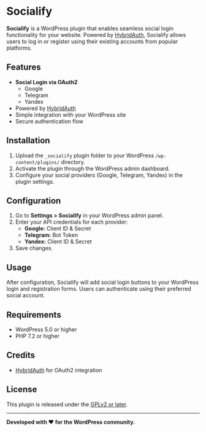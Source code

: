 # Socialify

**Socialify** is a WordPress plugin that enables seamless social login functionality for your website. Powered by [HybridAuth](https://hybridauth.github.io/), Socialify allows users to log in or register using their existing accounts from popular platforms.

## Features

- **Social Login via OAuth2**
    - Google
    - Telegram
    - Yandex
- Powered by [HybridAuth](https://hybridauth.github.io/)
- Simple integration with your WordPress site
- Secure authentication flow

## Installation

1. Upload the `_socialify` plugin folder to your WordPress `/wp-content/plugins/` directory.
2. Activate the plugin through the WordPress admin dashboard.
3. Configure your social providers (Google, Telegram, Yandex) in the plugin settings.

## Configuration

1. Go to **Settings > Socialify** in your WordPress admin panel.
2. Enter your API credentials for each provider:
     - **Google:** Client ID & Secret
     - **Telegram:** Bot Token
     - **Yandex:** Client ID & Secret
3. Save changes.

## Usage

After configuration, Socialify will add social login buttons to your WordPress login and registration forms. Users can authenticate using their preferred social account.

## Requirements

- WordPress 5.0 or higher
- PHP 7.2 or higher

## Credits

- [HybridAuth](https://hybridauth.github.io/) for OAuth2 integration

## License

This plugin is released under the [GPLv2 or later](https://www.gnu.org/licenses/gpl-2.0.html).

---

**Developed with ❤️ for the WordPress community.**
